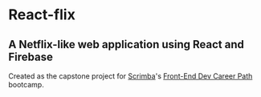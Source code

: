 # React-flix
## A Netflix-like web application using React and Firebase 

Created as the capstone project for [Scrimba](https://www.scrimba.com)'s [Front-End Dev Career Path](https://scrimba.com/learn/frontend/) bootcamp.
